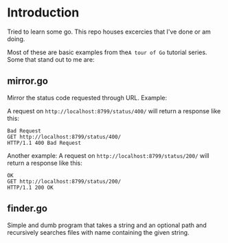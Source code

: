 # Introduction

Tried to learn some go. This repo houses excercies that I've done or
am doing.

Most of these are basic examples from the`A tour of Go` tutorial
series. Some that stand out to me are:


## mirror.go

Mirror the status code requested through URL. Example:

A request on `http://localhost:8799/status/400/` will return
a response like this:

```
Bad Request
GET http://localhost:8799/status/400/
HTTP/1.1 400 Bad Request
```

Another example: A request on `http://localhost:8799/status/200/` will
return a response like this:

```
OK
GET http://localhost:8799/status/200/
HTTP/1.1 200 OK
```


## finder.go

Simple and dumb program that takes a string and an optional path and
recursively searches files with name containing the given string.
